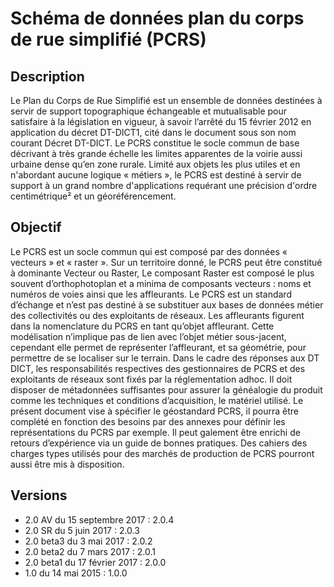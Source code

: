 # Schéma de données plan du corps de rue simplifié (PCRS)

## Description
Le Plan du Corps de Rue Simplifié est un ensemble de données destinées à servir de support topographique échangeable et mutualisable pour satisfaire à la législation en vigueur, à savoir l’arrêté du 15 février 2012 en application du décret DT-DICT1, cité dans le document sous son nom courant Décret DT-DICT. Le PCRS constitue le socle commun de base décrivant à très grande échelle les limites apparentes de la voirie aussi urbaine dense qu’en zone rurale. Limité aux objets les plus utiles et en n'abordant aucune logique « métiers », le PCRS est destiné à servir de support à un grand nombre d'applications requérant une précision d'ordre centimétrique² et un géoréférencement.

## Objectif
Le PCRS est un socle commun qui est composé par des données « vecteurs » et « raster ». Sur un territoire donné, le PCRS peut être constitué à dominante Vecteur ou Raster,
Le composant Raster est composé le plus souvent d’orthophotoplan et a minima de composants vecteurs : noms et numéros de voies ainsi que les affleurants.
Le PCRS est un standard d’échange et n’est pas destiné à se substituer aux bases de données métier des collectivités ou des exploitants de réseaux. Les affleurants figurent dans la nomenclature du PCRS en tant qu’objet affleurant. Cette modélisation n’implique pas de lien avec l’objet métier sous-jacent, cependant elle permet de représenter l’affleurant, et sa géométrie, pour permettre de se localiser sur le terrain. Dans le cadre des réponses aux DT DICT, les responsabilités respectives des gestionnaires de PCRS et des exploitants de réseaux sont fixés par la réglementation adhoc.
Il doit disposer de métadonnées suffisantes pour assurer la généalogie du produit comme les techniques et conditions d’acquisition, le matériel utilisé. Le présent document vise à spécifier le géostandard PCRS, il pourra être complété en fonction des besoins par des annexes pour définir les représentations du PCRS par exemple. Il peut galement être enrichi de retours d’expérience via un guide de bonnes pratiques. Des cahiers des charges types utilisés pour des marchés de production de PCRS pourront aussi être mis à disposition.

## Versions
- 2.0 AV du 15 septembre 2017 : 2.0.4
- 2.0 SR du 5 juin 2017 : 2.0.3
- 2.0 beta3 du 3 mai 2017 : 2.0.2
- 2.0 beta2 du 7 mars 2017 : 2.0.1
- 2.0 beta1 du 17 février 2017 : 2.0.0
- 1.0 du 14 mai 2015 : 1.0.0
